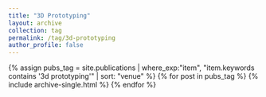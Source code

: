 ```yaml
---
title: "3D Prototyping"
layout: archive
collection: tag
permalink: /tag/3d-prototyping
author_profile: false
---
```


{% assign pubs_tag = site.publications | where_exp:"item", "item.keywords contains '3d prototyping'" | sort: "venue" %}
{% for post in pubs_tag %}
  {% include archive-single.html %}
{% endfor %}